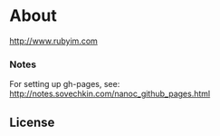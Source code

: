 # About

http://www.rubyim.com

### Notes

For setting up gh-pages, see:  http://notes.sovechkin.com/nanoc_github_pages.html

## License



